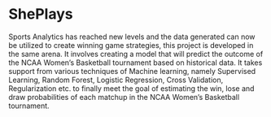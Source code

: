 # ShePlays
Sports Analytics has reached new levels and the data generated can now be utilized to create winning game strategies, this project is developed in the same arena. It involves creating a model that will predict the outcome of the NCAA Women’s Basketball tournament based on historical data. It takes support from various techniques of Machine learning, namely Supervised Learning, Random Forest, Logistic Regression, Cross Validation, Regularization etc. to finally meet the goal of estimating the win, lose and draw probabilities of each matchup in the NCAA Women’s Basketball tournament.
